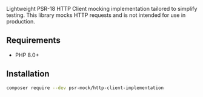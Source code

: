 Lightweight PSR-18 HTTP Client mocking implementation tailored to simplify testing. This library mocks HTTP requests and is not intended for use in production.

## Requirements

-   PHP 8.0+

## Installation

```bash
composer require --dev psr-mock/http-client-implementation
```
